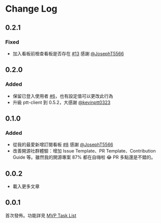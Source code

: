 # Change Log

## 0.2.1

### Fixed

- 加入看板前檢查看板是否存在 [#13](https://github.com/Yukaii/vscode-ptt/pull/13) 感謝 [@JosephT5566](https://github.com/JosephT5566)

## 0.2.0

### Added

- 保留已登入使用者 [#6](https://github.com/Yukaii/vscode-ptt/issues/6)，也有設定值可以更改此行為
- 升級 ptt-client 到 0.5.2，大感謝 [@kevinptt0323](https://github.com/kevinptt0323)

## 0.1.0

### Added

- 從我的最愛新增訂閱看板 [#8](https://github.com/Yukaii/vscode-ptt/pull/8) 感謝 [@JosephT5566](https://github.com/JosephT5566)
- 改善開源社群體驗：增加 Issue Template、PR Template、Contribution Guide 等。雖然我的開源專案 87% 都在自嗨啦 😂 PR 多點還是不錯的。

## 0.0.2

- 載入更多文章

## 0.0.1

首次發佈。功能詳見 [MVP Task List](https://github.com/Yukaii/vscode-ptt/issues/2)
